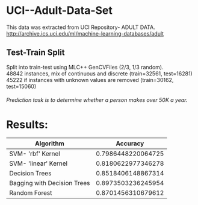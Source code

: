 # UCI--Adult-Data-Set
This data was extracted from UCI Repository- ADULT DATA.<br />
http://archive.ics.uci.edu/ml/machine-learning-databases/adult

## Test-Train Split
Split into train-test using MLC++ GenCVFiles (2/3, 1/3 random).<br />
48842 instances, mix of continuous and discrete    (train=32561, test=16281)<br />
45222 if instances with unknown values are removed (train=30162, test=15060)<br />

###### Prediction task is to determine whether a person makes over 50K a year.

# Results: <br />
   | Algorithm                                    | Accuracy           |
   |----------------------------------------------|--------------------|
   |SVM- 'rbf' Kernel                             | 0.7986448220064725 |
   |SVM- 'linear' Kernel                          | 0.8180622977346278 |
   |Decision Trees                                | 0.8518406148867314 |
   |Bagging with Decision Trees                   | 0.8973503236245954 | 
   |Random Forest                                 | 0.8701456310679612 |
